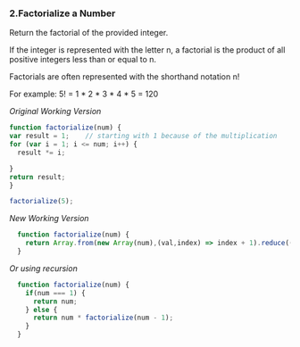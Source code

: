 ### 2.Factorialize a Number

Return the factorial of the provided integer.

If the integer is represented with the letter n, a factorial is the product of all positive integers less than or equal to n.

Factorials are often represented with the shorthand notation n!

For example: 5! = 1 * 2 * 3 * 4 * 5 = 120



*Original Working Version*

```JavaScript
function factorialize(num) {
var result = 1;    // starting with 1 because of the multiplication
for (var i = 1; i <= num; i++) {
  result *= i;

}
return result;
}

factorialize(5);
```

*New Working Version*


```JavaScript
  function factorialize(num) {
    return Array.from(new Array(num),(val,index) => index + 1).reduce((prev, curr) => prev * curr);
  }
```

 *Or using recursion*

 ```JavaScript
   function factorialize(num) {
     if(num === 1) {
       return num;
     } else {
       return num * factorialize(num - 1);
     }
   }
 ```
